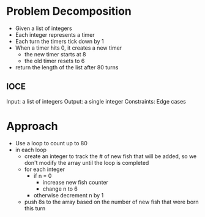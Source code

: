 # Problem Decomposition
- Given a list of integers
- Each integer represents a timer
- Each turn the timers tick down by 1
- When a timer hits 0, it creates a new timer
  - the new timer starts at 8
  - the old timer resets to 6
- return the length of the list after 80 turns

## IOCE
Input: a list of integers
Output: a single integer
Constraints: 
Edge cases

# Approach
- Use a loop to count up to 80
- in each loop
  - create an integer to track the # of new fish that will be added, so we don't modify the array until the loop is completed
  - for each integer
    - if n = 0
      - increase new fish counter
      - change n to 6
    - otherwise decrement n by 1
  - push 8s to the array based on the number of new fish that were born this turn